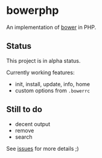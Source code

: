 bowerphp
========

An implementation of [bower](http://bower.io) in PHP.

Status
------

This project is in alpha status.

Currently working features:

* init, install, update, info, home
* custom options from ``.bowerrc``


Still to do
-----------

* decent output
* remove
* search

See [issues](https://github.com/Bee-Lab/bowerphp/issues) for more details ;)

